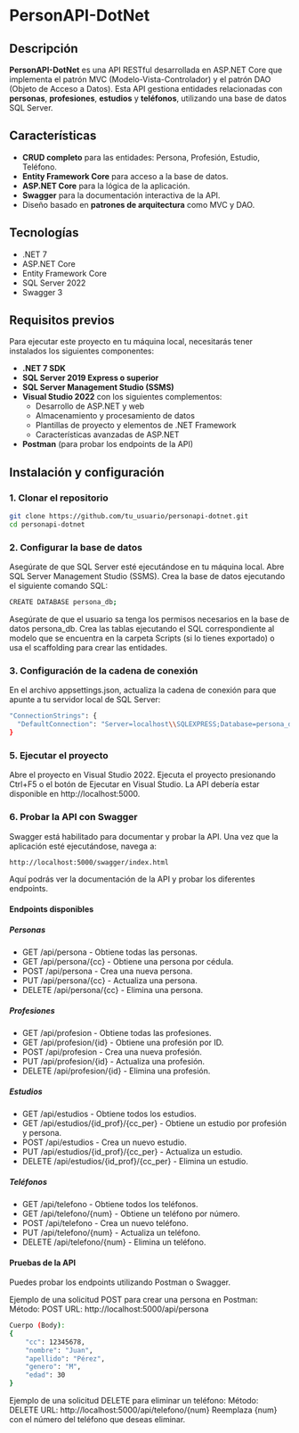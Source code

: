 # PersonAPI-DotNet

## Descripción

**PersonAPI-DotNet** es una API RESTful desarrollada en ASP.NET Core que implementa el patrón MVC (Modelo-Vista-Controlador) y el patrón DAO (Objeto de Acceso a Datos). Esta API gestiona entidades relacionadas con **personas**, **profesiones**, **estudios** y **teléfonos**, utilizando una base de datos SQL Server.

## Características

- **CRUD completo** para las entidades: Persona, Profesión, Estudio, Teléfono.
- **Entity Framework Core** para acceso a la base de datos.
- **ASP.NET Core** para la lógica de la aplicación.
- **Swagger** para la documentación interactiva de la API.
- Diseño basado en **patrones de arquitectura** como MVC y DAO.

## Tecnologías

- .NET 7
- ASP.NET Core
- Entity Framework Core
- SQL Server 2022
- Swagger 3

## Requisitos previos

Para ejecutar este proyecto en tu máquina local, necesitarás tener instalados los siguientes componentes:

- **.NET 7 SDK**
- **SQL Server 2019 Express o superior**
- **SQL Server Management Studio (SSMS)**
- **Visual Studio 2022** con los siguientes complementos:
  - Desarrollo de ASP.NET y web
  - Almacenamiento y procesamiento de datos
  - Plantillas de proyecto y elementos de .NET Framework
  - Características avanzadas de ASP.NET
- **Postman** (para probar los endpoints de la API)

## Instalación y configuración

### 1. Clonar el repositorio

```bash
git clone https://github.com/tu_usuario/personapi-dotnet.git
cd personapi-dotnet
```

### 2. Configurar la base de datos
Asegúrate de que SQL Server esté ejecutándose en tu máquina local.
Abre SQL Server Management Studio (SSMS).
Crea la base de datos ejecutando el siguiente comando SQL:
```bash
CREATE DATABASE persona_db;
```
Asegúrate de que el usuario sa tenga los permisos necesarios en la base de datos persona_db.
Crea las tablas ejecutando el SQL correspondiente al modelo que se encuentra en la carpeta Scripts (si lo tienes exportado) o usa el scaffolding para crear las entidades.

### 3. Configuración de la cadena de conexión
En el archivo appsettings.json, actualiza la cadena de conexión para que apunte a tu servidor local de SQL Server:
```bash
"ConnectionStrings": {
  "DefaultConnection": "Server=localhost\\SQLEXPRESS;Database=persona_db;Trusted_Connection=True;TrustServerCertificate=true"
}
```
### 5. Ejecutar el proyecto
Abre el proyecto en Visual Studio 2022.
Ejecuta el proyecto presionando Ctrl+F5 o el botón de Ejecutar en Visual Studio.
La API debería estar disponible en http://localhost:5000.
### 6. Probar la API con Swagger
Swagger está habilitado para documentar y probar la API. Una vez que la aplicación esté ejecutándose, navega a:
```bash
http://localhost:5000/swagger/index.html
```
Aquí podrás ver la documentación de la API y probar los diferentes endpoints.

#### Endpoints disponibles
##### Personas
- GET /api/persona - Obtiene todas las personas.
- GET /api/persona/{cc} - Obtiene una persona por cédula.
- POST /api/persona - Crea una nueva persona.
- PUT /api/persona/{cc} - Actualiza una persona.
- DELETE /api/persona/{cc} - Elimina una persona.
##### Profesiones
- GET /api/profesion - Obtiene todas las profesiones.
- GET /api/profesion/{id} - Obtiene una profesión por ID.
- POST /api/profesion - Crea una nueva profesión.
- PUT /api/profesion/{id} - Actualiza una profesión.
- DELETE /api/profesion/{id} - Elimina una profesión.
##### Estudios
- GET /api/estudios - Obtiene todos los estudios.
- GET /api/estudios/{id_prof}/{cc_per} - Obtiene un estudio por profesión y persona.
- POST /api/estudios - Crea un nuevo estudio.
- PUT /api/estudios/{id_prof}/{cc_per} - Actualiza un estudio.
- DELETE /api/estudios/{id_prof}/{cc_per} - Elimina un estudio.
##### Teléfonos
- GET /api/telefono - Obtiene todos los teléfonos.
- GET /api/telefono/{num} - Obtiene un teléfono por número.
- POST /api/telefono - Crea un nuevo teléfono.
- PUT /api/telefono/{num} - Actualiza un teléfono.
- DELETE /api/telefono/{num} - Elimina un teléfono.
#### Pruebas de la API
Puedes probar los endpoints utilizando Postman o Swagger.

Ejemplo de una solicitud POST para crear una persona en Postman:
Método: POST
URL: http://localhost:5000/api/persona
```bash
Cuerpo (Body):
{
    "cc": 12345678,
    "nombre": "Juan",
    "apellido": "Pérez",
    "genero": "M",
    "edad": 30
}
```
Ejemplo de una solicitud DELETE para eliminar un teléfono:
Método: DELETE
URL: http://localhost:5000/api/telefono/{num}
Reemplaza {num} con el número del teléfono que deseas eliminar.
